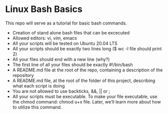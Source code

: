 # Linux Bash Basics

This repo will serve as a tutorial for basic bash commands.
 - Creation of stand alone bash files that can be excecuted
 - Allowed editors: vi, *vim*, emacs
 - All your scripts will be tested on Ubuntu 20.04 LTS
 - All your scripts should be exactly two lines long ($ wc -l file should print 2)
 - All your files should end with a new line (why?)
 - The first line of all your files should be exactly #!/bin/bash
 - A README.md file at the root of the repo, containing a description of the repository
 - A README.md file, at the root of the folder of this project, describing what each script is doing
 - You are not allowed to use backticks, &&, || or ;
 - All your scripts must be executable. To make your file executable, use the chmod command: chmod u+x file. Later, we’ll learn more about how to utilize this command.

